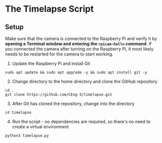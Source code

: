 # The Timelapse Script

## Setup

Make sure that the camera is connected to the Raspberry Pi and verify it by **opening a Terminal window and entering the `rpicam-hello` command**. If you connected the camera after turning on the Raspberry Pi, it most likely needs to be restarted for the camera to start working.

1. Update the Raspberry Pi and install Git
```
sudo apt update && sudo apt upgrade -y && sudo apt install git -y
```
2. Change directory to the home directory and clone the GitHub repository
```
cd .
git clone https://github.com/CEng-3/timelapse.git
```
3. After Git has cloned the repository, change into the directory
```
cd timelapse
```
4. Run the script - no dependencies are required, so there's no need to create a virtual environment
```
python3 timelapse.py
```